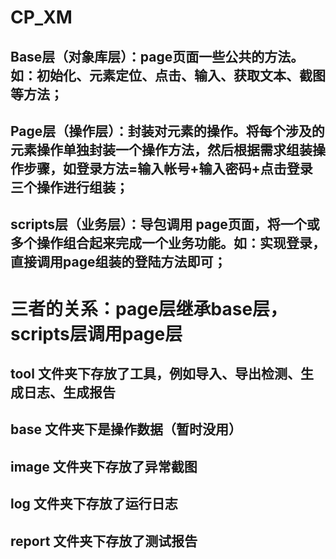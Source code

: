 # CP_XM
## Base层（对象库层）：page页面一些公共的方法。如：初始化、元素定位、点击、输入、获取文本、截图等方法；

## Page层（操作层）：封装对元素的操作。将每个涉及的元素操作单独封装一个操作方法，然后根据需求组装操作步骤，如登录方法=输入帐号+输入密码+点击登录三个操作进行组装；

## scripts层（业务层）：导包调用 page页面，将一个或多个操作组合起来完成一个业务功能。如：实现登录，直接调用page组装的登陆方法即可；

# 三者的关系：page层继承base层，scripts层调用page层

## tool 文件夹下存放了工具，例如导入、导出检测、生成日志、生成报告

## base 文件夹下是操作数据（暂时没用）

## image 文件夹下存放了异常截图

## log 文件夹下存放了运行日志

## report 文件夹下存放了测试报告
